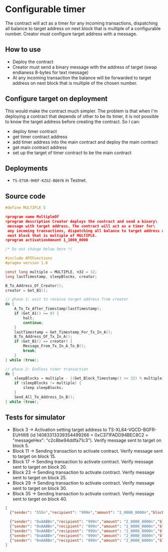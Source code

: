 # Configurable timer
The contract will act as a timer for any incoming transactions, dispatching all balance to target address on next block that is multiple of a configurable number. Creator must configure target address with a message.

## How to use
* Deploy the contract
* Creator must send a binary message with the address of target (swap endianess 8-bytes for text message)
* At any incoming transaction the balance will be forwarded to target address on next block that is multiple of the chosen number.

## Configure target on deployment
This would make the contract much simpler. The problem is that when I'm deploying a contract that depends of other to be its timer, it is not possible to know the target address before creating the contract. So I can:
* deploy timer contract
* get timer contract address
* add timer address into the main contract and deploy the main contract
* get main contract address
* set up the target of timer contract to be the main contract

## Deployments
* `TS-ETGR-9HEF-KZG2-BQ6Y6` in Testnet.

## Source code
```c
#define MULTIPLE 5

#program name MultipleOf
#program description Creator deploys the contract and send a binary\
 message with target address. The contract will act as a timer for\
 any incoming transactions, dispatching all balance to target address on\
 next block that is multiple of MULTIPLE.
#program activationAmount 1_1000_0000

/* Do not change below here */

#include APIFunctions
#pragma version 1.0

const long multiple = MULTIPLE, n32 = 32;
long lastTimestamp, sleepBlocks, creator;

B_To_Address_Of_Creator();
creator = Get_B1();

// phase 1: wait to receive target address from creator
do {
    A_To_Tx_After_Timestamp(lastTimestamp);
    if (Get_A1() == 0) {
        halt;
        continue;
    }
    lastTimestamp = Get_Timestamp_For_Tx_In_A();
    B_To_Address_Of_Tx_In_A();
    if (Get_B1() == creator) {
        Message_From_Tx_In_A_To_B();
        break;
    }
} while (true);

// phase 2: Endless timer transaction
do {
    sleepBlocks = multiple - ((Get_Block_Timestamp() >> 32) % multiple);
    if (sleepBlocks != multiple) {
        sleep sleepBlocks;
    }
    Send_All_To_Address_In_B();
} while (true);
```

## Tests for simulator

* Block 3 -> Activation setting target address to TS-XL84-VQCD-BGFR-EUHW8  (id 14083313339354499266 = 0xC371FADD94BEC8C2 = "messageHex": "c2c8be94ddfa71c3"). Verify message sent to target on block 5.
* Block 11 -> Sending transaction to activate contract. Verify message sent to target on block 15.
* Block 17 -> Sending transaction to activate contract. Verify message sent to target on block 20.
* Block 23 -> Sending transaction to activate contract. Verify message sent to target on block 25.
* Block 29 -> Sending transaction to activate contract. Verify message sent to target on block 30.
* Block 35 -> Sending transaction to activate contract. Verify message sent to target on block 40.

```json
[
  {"sender": "555n","recipient": "999n","amount": "2_0000_0000n","blockheight": 3, "messageHex": "c2c8be94ddfa71c3"},

  {"sender": "0xAABBn","recipient": "999n","amount": "2_0000_0000n","blockheight": 11},
  {"sender": "0xAABBn","recipient": "999n","amount": "2_0000_0000n","blockheight": 17},
  {"sender": "0xAABBn","recipient": "999n","amount": "2_0000_0000n","blockheight": 23},
  {"sender": "0xAABBn","recipient": "999n","amount": "2_0000_0000n","blockheight": 29},
  {"sender": "0xAABBn","recipient": "999n","amount": "2_0000_0000n","blockheight": 35}
]
```
